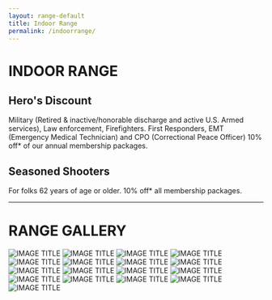 ```yaml
---
layout: range-default
title: Indoor Range
permalink: /indoorrange/
---
```


# INDOOR RANGE

## Hero's Discount
Military (Retired & inactive/honorable discharge and active U.S. Armed services), Law enforcement, Firefighters. First Responders, EMT (Emergency Medical Technician) and CPO
(Correctional Peace Officer) 10% off* of our annual membership packages. 
         
## Seasoned Shooters
For folks 62 years of age or older. 10% off* all membership packages.


<hr>


# RANGE GALLERY

![IMAGE TITLE](/images/range/img_4857.jpg) ![IMAGE TITLE](/images/range/img_4860.jpg) ![IMAGE TITLE](/images/range/img_4934.jpg) ![IMAGE TITLE](/images/range/img_4936.jpg)
![IMAGE TITLE](/images/range/img_4939.jpg) ![IMAGE TITLE](/images/range/img_4940.jpg) ![IMAGE TITLE](/images/range/img_4961.jpg) ![IMAGE TITLE](/images/range/img_4971.jpg)
![IMAGE TITLE](/images/range/img_5053.jpg) ![IMAGE TITLE](/images/range/img_5054.jpg) ![IMAGE TITLE](/images/range/img_5082.jpg)
![IMAGE TITLE](/images/range/img_5084.jpg) ![IMAGE TITLE](/images/range/img_5174.jpg) ![IMAGE TITLE](/images/range/img_5281.jpg)
![IMAGE TITLE](/images/range/img_5290.jpg) ![IMAGE TITLE](/images/range/img_5332.jpg) ![IMAGE TITLE](/images/range/img_5333.jpg)